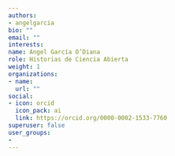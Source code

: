 ```yaml
---
authors:
- angelgarcia
bio: ""
email: ""
interests:
name: Angel García O’Diana
role: Historias de Ciencia Abierta
weight: 1
organizations:
- name: 
  url: ""
social:
- icon: orcid
  icon_pack: ai
  link: https://orcid.org/0000-0002-1533-7760
superuser: false
user_groups:
- 
---
```

